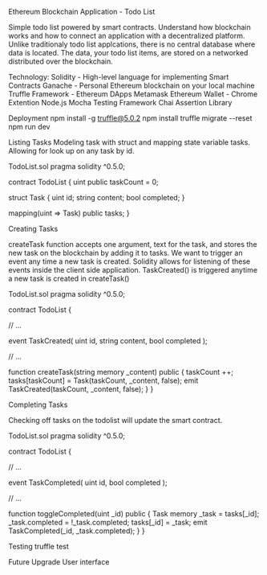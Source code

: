 Ethereum Blockchain Application - Todo List

Simple todo list powered by smart contracts. Understand how blockchain works and how to connect an application with a decentralized platform. Unlike traditionaly todo list applcations, there is no central database where data is located. The data, your todo list items, are stored on a networked distributed over the blockchain.


Technology:
Solidity - High-level language for implementing Smart Contracts 
Ganache - Personal Ethereum blockchain on your local machine
Truffle Framework - Ethereum DApps 
Metamask Ethereum Wallet - Chrome Extention 
Node.js 
Mocha Testing Framework
Chai Assertion Library 


Deployment 
npm install -g truffle@5.0.2
npm install
truffle migrate --reset
npm run dev



Listing Tasks
Modeling task with struct and mapping state variable tasks. Allowing for look up on any task by id.

TodoList.sol
pragma solidity ^0.5.0;

contract TodoList {
  uint public taskCount = 0;

  struct Task {
    uint id;
    string content;
    bool completed;
  }

  mapping(uint => Task) public tasks;
}


Creating Tasks 

createTask function accepts one argument, text for the task, and stores the new task on the blockchain by adding it to tasks. We want to trigger an event any time a new task is created. Solidity allows for listening of these events inside the client side application. TaskCreated() is triggered anytime a new task is created in createTask()

TodoList.sol
pragma solidity ^0.5.0;

contract TodoList {

  // ...

  event TaskCreated(
    uint id,
    string content,
    bool completed
  );

  // ...

  function createTask(string memory _content) public {
    taskCount ++;
    tasks[taskCount] = Task(taskCount, _content, false);
    emit TaskCreated(taskCount, _content, false);
  }
}



Completing Tasks

Checking off tasks on the todolist will update the smart contract. 

TodoList.sol
pragma solidity ^0.5.0;

contract TodoList {

  // ...

  event TaskCompleted(
    uint id,
    bool completed
  );

  // ...

  function toggleCompleted(uint _id) public {
    Task memory _task = tasks[_id];
    _task.completed = !_task.completed;
    tasks[_id] = _task;
    emit TaskCompleted(_id, _task.completed);
  }
}


Testing 
truffle test 


Future
Upgrade User interface 